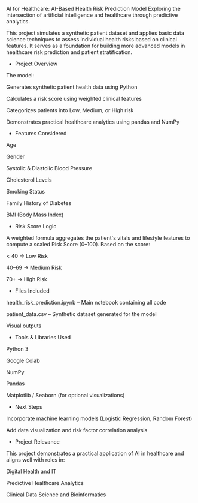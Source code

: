 AI for Healthcare: AI-Based Health Risk Prediction Model
Exploring the intersection of artificial intelligence and healthcare through predictive analytics.

This project simulates a synthetic patient dataset and applies basic data science techniques to assess individual health risks based on clinical features. It serves as a foundation for building more advanced models in healthcare risk prediction and patient stratification.

- Project Overview
  
The model:

Generates synthetic patient health data using Python

Calculates a risk score using weighted clinical features

Categorizes patients into Low, Medium, or High risk

Demonstrates practical healthcare analytics using pandas and NumPy

- Features Considered
  
Age

Gender

Systolic & Diastolic Blood Pressure

Cholesterol Levels

Smoking Status

Family History of Diabetes

BMI (Body Mass Index)

- Risk Score Logic
  
A weighted formula aggregates the patient's vitals and lifestyle features to compute a scaled Risk Score (0–100). Based on the score:

< 40 → Low Risk

40–69 → Medium Risk

70+ → High Risk

- Files Included
  
health_risk_prediction.ipynb – Main notebook containing all code

patient_data.csv – Synthetic dataset generated for the model

Visual outputs

- Tools & Libraries Used
  
Python 3

Google Colab

NumPy

Pandas

Matplotlib / Seaborn (for optional visualizations)

- Next Steps
  
Incorporate machine learning models (Logistic Regression, Random Forest)

Add data visualization and risk factor correlation analysis

- Project Relevance
  
This project demonstrates a practical application of AI in healthcare and aligns well with roles in:

Digital Health and IT

Predictive Healthcare Analytics

Clinical Data Science and Bioinformatics 
